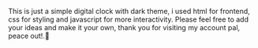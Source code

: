 This is just a simple digital clock with dark theme, i used html for frontend, css for styling and javascript for more interactivity.
Please feel free to add your ideas and make it your own, thank you for visiting my account pal, peace out!.🤞

